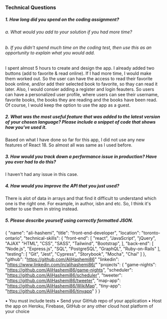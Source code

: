 
### Technical Questions

##### 1. How long did you spend on the coding assignment?
   ###### a. What would you add to your solution if you had more time?
   ###### b. If you didn't spend much time on the coding test, then use this as an opportunity to explain what you would add.

   I spent almost 5 hours to create and design the app.
   I already added two buttons (add to favorite & read online). If I had more time, I would make them worked out. So the user can have the access to read their favorite book online, and/or add their selected book to favorite, so thay can read it later.
   Also, I would consier adding a register and login feauters. So users can have a personalized user profile, where users can see their username, favorite books, the books they are reading and the books have been read.
   Of course, I would keep the option to use the app as a guest.


##### 2. What was the most useful feature that was added to the latest version of your chosen language? Please include a snippet of code that shows how you've used it.

   Based on what I have done so far for this app, I did not use any new features of React 18. So almost all was same as I used before.


##### 3. How would you track down a performance issue in production? Have you ever had to do this?

   I haven't had any issue in this case.


##### 4. How would you improve the API that you just used?

   There is alot of data in arrays and that find it difficult to understand which one is the right one. For example, in author, isbn and etc. So, I think it's better to use them in string instead.


##### 5. Please describe yourself using correctly formatted JSON.

{
   "name": "ali-hashemi",
   "title": "front-end-developer",
   "location": "toronto-ontario",
   "technical-skills": {
      "front-end": [
         "react",
         "JavaScript",
         "jQuery",
         "AJAX"
         "HTML",
         "CSS",
         "SASS",
         "Tailwind",
         "Bootstrap",
      ],
      "back-end": [
         "Node.js",
         "Express.js",
         "SQL",
         "PostgreSQL",
         "GraphQL",
         "Ruby-on-Rails"
      ],
      "testing": [
         "Git",
         "Jest",
         "Cypress",
         "Storybook",
         "Mocha",
         "Chai"
      ]
   },
   "github": "https://github.com/AliHashemi86"
   "linkedin": "https://www.linkedin.com/in/alihashemi86/"
   "projects": {
      "game-nights": "https://github.com/AliHashemi86/game-nights",
      "scheduler": "https://github.com/AliHashemi86/scheduler",
      "tweeter": "https://github.com/AliHashemi86/tweeter",
      "map-app": "https://github.com/AliHashemi86/WikiMap",
      "tiny-app": "https://github.com/AliHashemi86/tinyapp"
   }
}


• You must include tests
• Send your GitHub repo of your application
• Host the app on Heroku, Firebase, GitHub or any other cloud host platform of your choice